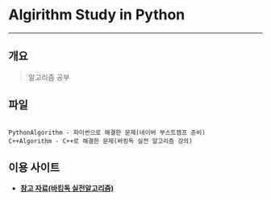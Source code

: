 # Algirithm Study in Python

<hr/>

## 개요

> 알고리즘 공부

## 파일

```

PythonAlgorithm - 파이썬으로 해결한 문제(네이버 부스트캠프 준비)
C++Algorithm - C++로 해결한 문제(바킹독 실전 알고리즘 강의)

```

## 이용 사이트

- **[참고 자료(바킹독 실전알고리즘)](https://github.com/encrypted-def/basic-algo-lecture)**
